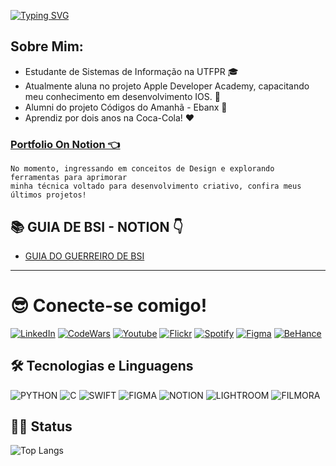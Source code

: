 
[![Typing SVG](https://readme-typing-svg.herokuapp.com/?font=Madimi+One&pause=1000&color=CCFF00&size=35&center=true&vCenter=true&width=1000&lines=OIEE,+PODE+ME+CHAMAR+DE+DANI++!!;BEM+VINDO(A)+AO+MEU+GITHUB++;tmj😎🤙)](https://git.io/typing-svg)

## Sobre Mim:
- Estudante de Sistemas de Informação na UTFPR 🎓
- Atualmente aluna no projeto Apple Developer Academy, capacitando meu conhecimento em desenvolvimento IOS. 🍎
- Alumni do projeto Códigos do Amanhã - Ebanx 💙
- Aprendiz por dois anos na Coca-Cola! ❤️

### [Portfolio On Notion 👈](https://sweltering-edam-9da.notion.site/Sobre-Mim-22cacd462f818051bfb8fac7af95a913?pvs=143)
```
No momento, ingressando em conceitos de Design e explorando ferramentas para aprimorar
minha técnica voltado para desenvolvimento criativo, confira meus últimos projetos!
```

## 📚 GUIA DE BSI - NOTION 👇

- [GUIA DO GUERREIRO DE BSI](https://lumbar-munchkin-40b.notion.site/U-T-F-P-R-3405c3feb5f043388e1faedc209b6cf0?pvs=4)

--------

# 😎 Conecte-se comigo!

[![LinkedIn](https://img.shields.io/badge/LinkedIn-f8f8f2?style=for-the-badge&logo=linkedin&logoColor=4F4F6F)](https://www.linkedin.com/in/thayssa-rom%C3%A3o-31a94424b/)
[![CodeWars](https://img.shields.io/badge/CodeWars-f8f8f2?style=for-the-badge&logo=CodeWars&logoColor=6B1223)](https://www.codewars.com/users/thayssaromao)
[![Youtube](https://img.shields.io/badge/youtube-f8f8f2?style=for-the-badge&logo=Youtube&logoColor=FF1493)](https://www.youtube.com/channel/UClQiSpJoE2PMe_pR0WITLzg)
[![Flickr](https://img.shields.io/badge/Flickr-f8f8f2?style=for-the-badge&logo=Flickr&logoColor=4F4F4F)](https://www.flickr.com/people/197358423@N08/)
[![Spotify](https://img.shields.io/badge/Spotify-f8f8f2?style=for-the-badge&logo=Spotify&logoColor=#D2691E)](https://open.spotify.com/user/6b4fpv4qed2uvb45wqz9wct31?si=940d561ebe274538)
[![Figma](https://img.shields.io/badge/Figma-f8f8f2?style=for-the-badge&logo=Figma&logoColor=#D2691E)](https://www.figma.com/@7d5effe6_cd58_4)
[![BeHance](https://img.shields.io/badge/behance-f8f8f2?style=for-the-badge&logo=behance&logoColor=#D2691E)](https://www.behance.net/thayssadaniele)


## 🛠 Tecnologias e Linguagens

![PYTHON](https://img.shields.io/badge/PYTHON-00008B?style=for-the-badge&logo=PYTHON&logoColor=white) 
![C](https://img.shields.io/badge/C-E34F26?style=for-the-badge&logo=C&logoColor=white)
![SWIFT](https://img.shields.io/badge/SWIFT-e64135?style=for-the-badge&logo=swift&logoColor=white)
![FIGMA](https://img.shields.io/badge/FIGMA-a225db?style=for-the-badge&logo=figma&logoColor=white)
![NOTION](https://img.shields.io/badge/NOTION-00000B?style=for-the-badge&logo=NOTION&logoColor=white)
![LIGHTROOM](https://img.shields.io/badge/adobe%20LIGHTROOM-191970?style=for-the-badge&logo=adobe%20lightroom&logoColor=white)
![FILMORA](https://img.shields.io/badge/WONDERSHARE%20FILMORA-00BFFF?style=for-the-badge&logo=WONDERSHARE%20FILMORA&logoColor=white)


## 👨‍💻 Status
![Top Langs](https://github-readme-stats.vercel.app/api/top-langs/?username=thayssaromao&theme=tokyonight&layout=compact&custom_title=Tecnologies&langs_count=9)
